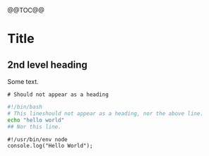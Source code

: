 @@TOC@@

# Title

## 2nd level heading

Some text.
```
# Should not appear as a heading
```

```bash
#!/bin/bash
# This lineshould not appear as a heading, nor the above line.
echo "hello world"
## Nor this line.
```

```node
#!/usr/bin/env node
console.log("Hello World");
```


